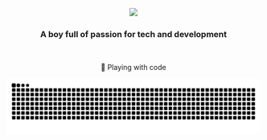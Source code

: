 
<p align="center"><img src="https://readme-typing-svg.herokuapp.com?font=Arial&duration=2000&pause=1000&color=000000&background=FFFFFF&center=true&vCenter=true&random=false&width=600&height=150&lines=I'm+Ricardo+Yang+%F0%9F%91%8B;Welcome+to+my+Github;Let's+make+it+epic!+%F0%9F%8C%8A"></p>

<h3 align="center">A boy full of passion for tech and development</h3>

<br/>

<div align="center">
    
  🌱 Playing with code
  
</div>




<div align="center">
    <picture>
      <source
        media="(prefers-color-scheme: dark)"
        srcset="https://raw.githubusercontent.com/ricardoyang00/ricardoyang00/output/github-contribution-grid-snake-dark.svg"
      />
      <source
        media="(prefers-color-scheme: light)"
        srcset="https://raw.githubusercontent.com/ricardoyang00/ricardoyang00/output/github-contribution-grid-snake.svg"
      />
      <img
        alt="github contribution grid snake animation"
        src="https://raw.githubusercontent.com/ricardoyang00/ricardoyang00/output/github-contribution-grid-snake.svg"
      />
    </picture>
</div>



